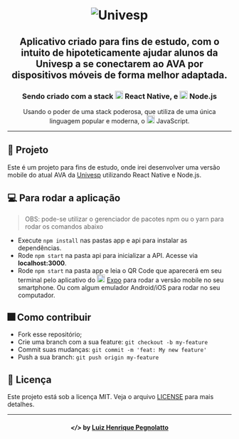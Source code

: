 <h1 align="center">
    <img alt="Univesp" title="Univesp" src="https://imgur.com/8AcLbrB.png">
</h1>
<h2 align="center">Aplicativo criado para fins de estudo, com o intuito de hipoteticamente ajudar alunos da Univesp a se conectarem ao AVA por dispositivos móveis de forma melhor adaptada.</h2>

<h3 align="center"> Sendo criado com a stack <img src="https://imgur.com/lVOav7F.png" alt="react-native" height="18" widht="18"> React Native, e <img src="https://imgur.com/TuQ6I2N.png" alt="node" height="18" widht="18"> Node.js</h3>

<p align="center"> Usando o poder de uma stack poderosa, que utiliza de uma única linguagem popular e moderna, o <img src="https://imgur.com/qlAuJgx.png" height="18" alt="javascript"> JavaScript.</p>

---

## :triangular_ruler: Projeto

Este é um projeto para fins de estudo, onde irei desenvolver uma versão mobile do atual AVA da [Univesp](https://univesp.br/) utilizando React Native e Node.js.

## :computer: Para rodar a aplicação

> OBS: pode-se utilizar o gerenciador de pacotes npm ou o yarn para rodar os comandos abaixo

- Execute `npm install` nas pastas app e api para instalar as dependências.
- Rode `npm start` na pasta api para inicializar a API. Acesse via **localhost:3000**.
- Rode `npm start` na pasta app e leia o QR Code que aparecerá em seu terminal pelo aplicativo do <img src="https://imgur.com/qD2XSI0.png" height="18" widht="18"> [Expo](https://expo.io/) para rodar a versão mobile no seu smartphone. Ou com algum emulador Android/iOS para rodar no seu computador.

## :fireworks: Como contribuir

- Fork esse repositório;
- Crie uma branch com a sua feature: `git checkout -b my-feature`
- Commit suas mudanças: `git commit -m 'feat: My new feature'`
- Push a sua branch: `git push origin my-feature`

## :memo: Licença

Este projeto está sob a licença MIT. Veja o arquivo [LICENSE](LICENSE) para mais detalhes.

---

<h4 align="center"> <em>&lt;/&gt;</em> by <a href="https://github.com/lhpegnolatto" target="_blank">Luiz Henrique Pegnolatto</a> </h4>